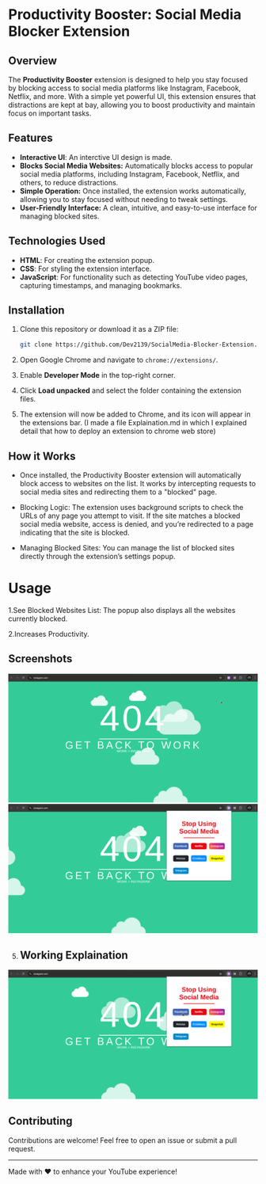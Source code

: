 # Productivity Booster: Social Media Blocker Extension

## Overview
The **Productivity Booster** extension is designed to help you stay focused by blocking access to social media platforms like Instagram, Facebook, Netflix, and more. With a simple yet powerful UI, this extension ensures that distractions are kept at bay, allowing you to boost productivity and maintain focus on important tasks.

## Features

- **Interactive UI**: An interctive UI design is made.
- **Blocks Social Media Websites:** Automatically blocks access to popular social media platforms, including Instagram, Facebook, Netflix, and others, to reduce distractions.
- **Simple Operation:** Once installed, the extension works automatically, allowing you to stay focused without needing to tweak settings.
- **User-Friendly Interface:** A clean, intuitive, and easy-to-use interface for managing blocked sites.

## Technologies Used

- **HTML**: For creating the extension popup.
- **CSS**: For styling the extension interface.
- **JavaScript**: For functionality such as detecting YouTube video pages, capturing timestamps, and managing bookmarks.

## Installation

1. Clone this repository or download it as a ZIP file:
   ```bash
   git clone https://github.com/Dev2139/SocialMedia-Blocker-Extension.git
   ```

2. Open Google Chrome and navigate to `chrome://extensions/`.

3. Enable **Developer Mode** in the top-right corner.

4. Click **Load unpacked** and select the folder containing the extension files.

5. The extension will now be added to Chrome, and its icon will appear in the extensions bar.
  (I made a file Explaination.md in which I explained detail that how to deploy an extension to chrome web store)

## How it Works

- Once installed, the Productivity Booster extension will automatically block access to websites on the list. It works by intercepting requests to social media sites and redirecting them to a "blocked" page.

- Blocking Logic: The extension uses background scripts to check the URLs of any page you attempt to visit. If the site matches a blocked social media website, access is denied, and you’re redirected to a page indicating that the site is blocked.

- Managing Blocked Sites: You can manage the list of blocked sites directly through the extension’s settings popup.

# Usage

1.See Blocked Websites List: The popup also displays all the websites currently blocked.

2.Increases Productivity.

## Screenshots

![Screenshot of the extension interface](Proof/1.png)
![Screenshot of the extension interface](Proof/2.png)

5. ## Working Explaination

[![Watch the video](Proof/3.png)](Proof/Working.mp4)

<!-- ## Linkedin Post Link
https://www.linkedin.com/posts/dev-patel2139_chromeextension-youtubebookmarks-codingproject-activity-7280175363962331136-bxge?utm_source=share&utm_medium=member_desktop -->


## Contributing

Contributions are welcome! Feel free to open an issue or submit a pull request.

---

Made with ❤️ to enhance your YouTube experience!
